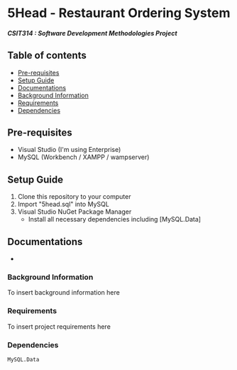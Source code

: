 # 5Head - Restaurant Ordering System

##### CSIT314 : Software Development Methodologies Project

## Table of contents

-   [Pre-requisites](#pre-requisites)
-   [Setup Guide](#setup-guide)
-   [Documentations](#documentations)
-   [Background Information](#background-information)
-   [Requirements](#requirements)
-   [Dependencies](#dependencies)

## Pre-requisites

-   Visual Studio (I'm using Enterprise)
-   MySQL (Workbench / XAMPP / wampserver)

## Setup Guide

1. Clone this repository to your computer
2. Import "5head.sql" into MySQL
3. Visual Studio NuGet Package Manager
    - Install all necessary dependencies including [MySQL.Data]

## Documentations

-

### Background Information

To insert background information here

### Requirements

To insert project requirements here

### Dependencies

    MySQL.Data
